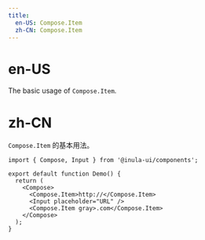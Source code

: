 ```yaml
---
title:
  en-US: Compose.Item
  zh-CN: Compose.Item
---
```


# en-US

The basic usage of `Compose.Item`.

# zh-CN

`Compose.Item` 的基本用法。

```tsx
import { Compose, Input } from '@inula-ui/components';

export default function Demo() {
  return (
    <Compose>
      <Compose.Item>http://</Compose.Item>
      <Input placeholder="URL" />
      <Compose.Item gray>.com</Compose.Item>
    </Compose>
  );
}
```
